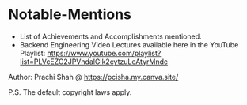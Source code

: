 # Notable-Mentions

- List of Achievements and Accomplishments mentioned.
- Backend Engineering Video Lectures available here in the YouTube Playlist: https://www.youtube.com/playlist?list=PLVcEZG2JPVhdalGlk2cytzuLeAtyrMndc

Author: Prachi Shah @ https://pcisha.my.canva.site/

P.S. The default copyright laws apply.
